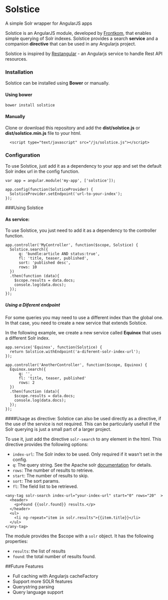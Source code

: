 Solstice
========
A simple Solr wrapper for AngularJS apps

Solstice is an AngularJS module, developed by [Frontkom](http://www.frontkom.no/), that enables simple querying of Solr indexes.
Solstice provides a search **service** and a companion **directive** that can be used in any Angularjs project.

Solstice is inspired by [Restangular](https://github.com/mgonto/restangular) - an Angularjs service to handle Rest API resources.

### Installation
Solstice can be installed using **Bower** or manually.

#### Using bower
```
bower install solstice
```


#### Manually
Clone or download this repository and add the **dist/solstice.js** or **dist/solstice.min.js** file to your html.

```
  <script type="text/javascript" src="/js/solstice.js"></script>

```


### Configuration

To use Solstice, just add it as a dependency to your app and set the default Solr index url in the config function.

```
var app = angular.module('my-app', ['solstice']);

app.config(function(SolsticeProvider) {
  SolsticeProvider.setEndpoint('url-to-your-index');
});

```


###Using Solstice


#### As service:
To use Solstice, you just need to add it as a dependency to the controller function.

```
app.controller('MyController', function($scope, Solstice) {
  Solstice.search({
      q: 'bundle:article AND status:true',
      fl: 'title, teaser, published',
      sort: 'published desc',
      rows: 10
  })
  .then(function (data){
    $scope.results = data.docs;
    console.log(data.docs);
  });
});
```

##### Using a Diferent endpoint

For some queries you may need to use a different index than the global one. In that case, you need to create a new service that extends Solstice.

In the following example, we create a new service called **Equinox** that uses a different Solr index.

```
app.service('Equinox', function(Solstice) {
  return Solstice.withEndpoint('a-diferent-solr-index-url');
});

app.controller('AnotherController', function($scope, Equinox) {
  Equinox.search({
      q: '',
      fl: 'title, teaser, published'
      rows: 2
  })
  .then(function (data){
    $scope.results = data.docs;
    console.log(data.docs);
  });
});
```


####Usage as directive:
Solstice can also be used directly as a directive, if the use of the service is not required. This can be particularly usefull if the Solr querying is just a small part of a larger project.

To use it, just add the directive `solr-search` to any element in the html. This directive provides the following options:

- `index-url`: The Solr index to be used. Only required if it wasn't set in the config.
- `q`: The query string. See the Apache solr [documentation](http://wiki.apache.org/solr/SolrQuerySyntax) for details.
- `rows`: The number of results to retrieve.
- `start`: The number of results to skip.
- `sort`: The sort params.
- `fl`: The field list to be retrieved.

```
<any-tag solr-search index-url="your-index-url" start="0" rows="20"  >
  <header>
    <p>Found {{solr.found}} results.</p>
  </header>
  <ul>
    <li ng-repeat="item in solr.results">{{item.title}}</li>
  </ul>
</any-tag>
```
The module provides the $scope with a `solr` object. It has the following properties:

- `results`: the list of results
- `found`: the total number of results found.


##Future Features

- Full caching with Angularjs cacheFactory
- Support more SOLR features
- Querystring parsing
- Query language support

